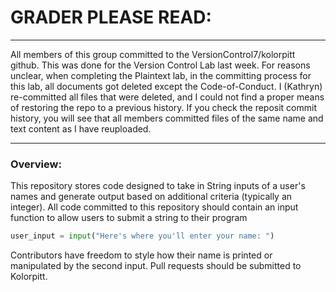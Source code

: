 # GRADER PLEASE READ: 

***************************
All members of this group committed to the VersionControl7/kolorpitt github. This was done for the Version Control Lab last week. For reasons unclear, when completing the Plaintext lab, in the committing process for this lab, all documents got deleted except the Code-of-Conduct. I (Kathryn) re-committed all files that were deleted, and I could not find a proper means of restoring the repo to a previous history. If you check the reposit commit history, you will see that all members committed files of the same name and text content as I have reuploaded.
***************************


### Overview:
This repository stores code designed to take in String inputs of a user's names and generate output based on additional criteria (typically an integer). All code committed to this repository should contain an input function to allow users to submit a string to their program

```python
user_input = input("Here's where you'll enter your name: ")
```

Contributors have freedom to style how their name is printed or manipulated by the second input. Pull requests should be submitted to Kolorpitt.
